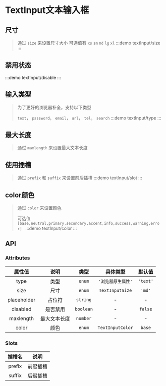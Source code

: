 # TextInput文本输入框

## 尺寸
> 通过 `size` 来设置尺寸大小 可选值有 `xs` `sm` `md` `lg` `xl`
:::demo textInput/size
:::


## 禁用状态
:::demo textInput/disable
:::


## 输入类型
>为了更好的浏览器补全，支持以下类型
>>
> `text`， `password`， `email`， `url`， `tel`， `search`
:::demo textInput/type
:::

## 最大长度
> 通过 `maxlength` 来设置最大文本长度

## 使用插槽
> 通过 `prefix` 和 `suffix` 来设置前后插槽
:::demo textInput/slot
:::

## color颜色
> 通过 `color` 来设置颜色
>>
> 可选值 `[base,neutral,primary,secondary,accent,info,success,warning,error] `
:::demo textInput/color
:::

## API

### Attributes
|   属性值    |     说明     |   类型    |      具体类型      |  默认值  |
| :---------: | :----------: | :-------: | :----------------: | :------: |
|    type     |     类型     |  `enum`   | `'浏览器原生属性'` | `'text'` |
|    size     |     尺寸     |  `enum`   |  `TextInputSize`   |  `'md'`  |
| placeholder |    占位符    | `string`  |         -          |    -     |
|  disabled   |   是否禁用   | `boolean` |         -          | `false`  |
|  maxlength  | 最大文本长度 | `number`  |         -          |    -     |
|    color    |     颜色     |  `enum`   |  `TextInputColor`  |  `base`  |

### Slots
| 插槽名 |   说明   |
| :----: | :------: |
| prefix | 前缀插槽 |
| suffix | 后缀插槽 |
